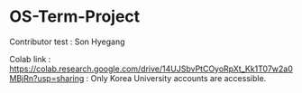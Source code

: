 # OS-Term-Project
Contributor test : Son Hyegang

Colab link : https://colab.research.google.com/drive/14UJSbvPtCOyoRpXt_Kk1T07w2a0MBjRn?usp=sharing
 : Only Korea University accounts are accessible.
